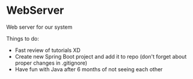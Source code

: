 # WebServer
Web server for our system

Things to do:

- Fast review of tutorials XD
- Create new Spring Boot project and add it to repo (don't forget about proper changes in .gitignore)
- Have fun with Java after 6 months of not seeing each other
